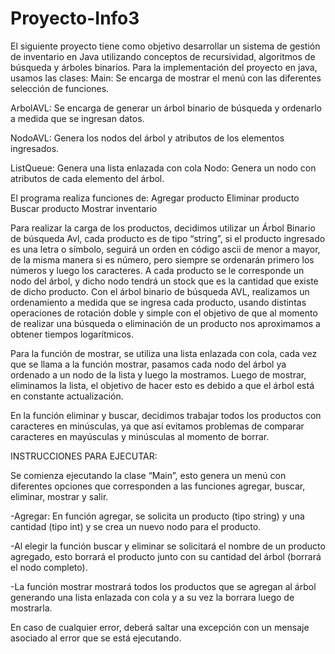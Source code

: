 # Proyecto-Info3
 
El siguiente proyecto tiene como objetivo desarrollar un sistema de gestión de inventario en Java utilizando conceptos de recursividad, algoritmos de búsqueda y árboles binarios.
Para la implementación del proyecto en java, usamos las clases:
Main: Se encarga de mostrar el menú con las diferentes selección de funciones.

ArbolAVL: Se encarga de generar un árbol binario de búsqueda y ordenarlo a medida que se ingresan datos.

NodoAVL: Genera los nodos del árbol y atributos de los elementos ingresados.

ListQueue: Genera una lista enlazada con cola
Nodo: Genera un nodo con atributos de cada elemento del árbol.

El programa realiza funciones de:
   Agregar producto
   Eliminar producto
   Buscar producto
   Mostrar inventario

Para realizar la carga de los productos, decidimos utilizar un Árbol Binario de búsqueda Avl, cada producto es de tipo “string”, si el producto ingresado es una letra o símbolo, seguirá un orden en código ascii de menor a mayor, de la misma manera si es número, pero siempre se ordenarán primero los números y luego los caracteres. A cada producto se le corresponde un nodo del árbol, y dicho nodo tendrá un stock que es la cantidad que existe de dicho producto.
Con el árbol binario de búsqueda AVL, realizamos un ordenamiento a medida que se ingresa cada producto, usando distintas operaciones de rotación doble y simple con el objetivo de que al momento de realizar una búsqueda o eliminación de un producto nos aproximamos a obtener tiempos logarítmicos.

Para la función de mostrar, se utiliza una lista enlazada con cola, cada vez que se llama a la función mostrar, pasamos cada nodo del árbol ya ordenado a un nodo de la lista y luego la mostramos. Luego de mostrar, eliminamos la lista, el objetivo de hacer esto es debido a que el árbol está en constante actualización.

En la función eliminar y buscar, decidimos trabajar todos los productos con caracteres en minúsculas, ya que así evitamos problemas de comparar caracteres en mayúsculas y minúsculas al momento de borrar.

INSTRUCCIONES PARA EJECUTAR:

Se comienza ejecutando la clase “Main”, esto genera un menú con diferentes opciones que 
corresponden a las funciones agregar, buscar, eliminar, mostrar y salir.

-Agregar: En función agregar, se solicita un producto (tipo string) y una cantidad (tipo int) y se crea un nuevo nodo para el producto.

-Al elegir la función buscar y eliminar se solicitará el nombre de un producto agregado, esto 
borrará el producto junto con su cantidad del árbol (borrará el nodo completo).

-La función mostrar mostrará todos los productos que se agregan al árbol generando una lista enlazada con cola y a su vez la borrara luego de mostrarla.

En caso de cualquier error, deberá saltar una excepción con un mensaje asociado al error que se está ejecutando.
